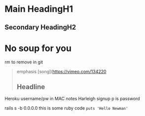 Main HeadingH1
=====================

Secondary HeadingH2
---------------------

# No soup for you
rm to remove in git
> emphasis [song](https://vimeo.com/134220
> ## Headline
Heroku username/pw in MAC notes
Harleigh signup p is password

rails s -b 0.0.0.0
this is some ruby code `puts 'Hello Newman'`


